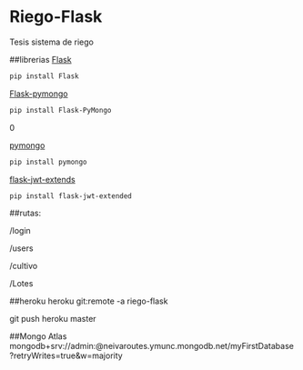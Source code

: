 # Riego-Flask
Tesis sistema de riego 

##librerias
[Flask](https://flask.palletsprojects.com/en/2.0.x/)
```bash
pip install Flask
```
[Flask-pymongo](https://flask-pymongo.readthedocs.io/en/latest/) 
```bash
pip install Flask-PyMongo
```
0

[pymongo]()
```bash
pip install pymongo
```

[flask-jwt-extends](https://flask-jwt-extended.readthedocs.io/en/stable/)
```bash
pip install flask-jwt-extended
```
##rutas:

/login

/users

/cultivo

/Lotes

##heroku
heroku git:remote -a riego-flask

git push heroku master

##Mongo Atlas
mongodb+srv://admin:<password>@neivaroutes.ymunc.mongodb.net/myFirstDatabase?retryWrites=true&w=majority




